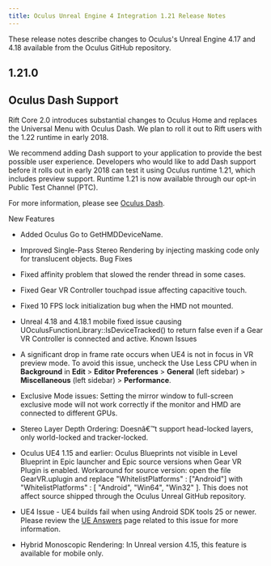 ```yaml
---
title: Oculus Unreal Engine 4 Integration 1.21 Release Notes
---
```

These release notes describe changes to Oculus's Unreal Engine 4.17 and 4.18 available from the Oculus GitHub repository.

## 1.21.0

## Oculus Dash Support

Rift Core 2.0 introduces substantial changes to Oculus Home and replaces the Universal Menu with Oculus Dash. We plan to roll it out to Rift users with the 1.22 runtime in early 2018.

We recommend adding Dash support to your application to provide the best possible user experience. Developers who would like to add Dash support before it rolls out in early 2018 can test it using Oculus runtime 1.21, which includes preview support. Runtime 1.21 is now available through our opt-in Public Test Channel (PTC).

For more information, please see [Oculus Dash](/documentation/unreal/latest/concepts/unreal-dash/ "This guide describes how to add Oculus Dash support to Unreal applications."). 

New Features

* Added Oculus Go to GetHMDDeviceName.
* Improved Single-Pass Stereo Rendering by injecting masking code only for translucent objects.
Bug Fixes

* Fixed affinity problem that slowed the render thread in some cases.
* Fixed Gear VR Controller touchpad issue affecting capacitive touch.
* Fixed 10 FPS lock initialization bug when the HMD not mounted.
* Unreal 4.18 and 4.18.1 mobile fixed issue causing UOculusFunctionLibrary::IsDeviceTracked() to return false even if a Gear VR Controller is connected and active.
Known Issues

* A significant drop in frame rate occurs when UE4 is not in focus in VR preview mode. To avoid this issue, uncheck the Use Less CPU when in **Background** in **Edit** > **Editor Preferences** > **General** (left sidebar) > **Miscellaneous** (left sidebar) > **Performance**.
* Exclusive Mode issues: Setting the mirror window to full-screen exclusive mode will not work correctly if the monitor and HMD are connected to different GPUs.
* Stereo Layer Depth Ordering: Doesnâ€™t support head-locked layers, only world-locked and tracker-locked.
* Oculus UE4 1.15 and earlier: Oculus Blueprints not visible in Level Blueprint in Epic launcher and Epic source versions when Gear VR Plugin is enabled. Workaround for source version: open the file GearVR.uplugin and replace "WhitelistPlatforms" : ["Android"] with "WhitelistPlatforms" : [ "Android", "Win64", "Win32" ]. This does not affect source shipped through the Oculus Unreal GitHub repository.
* UE4 Issue - UE4 builds fail when using Android SDK tools 25 or newer. Please review the [UE Answers](https://answers.unrealengine.com/questions/570870/) page related to this issue for more information.
* Hybrid Monoscopic Rendering: In Unreal version 4.15, this feature is available for mobile only.
